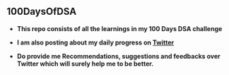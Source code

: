 ## <b>100DaysOfDSA</b>
<b>

- This repo consists of all the learnings in my 100 Days DSA challenge

- I am also posting about my daily progress on [Twitter](https://twitter.com/bibekdhkl)

-  Do provide me Recommendations, suggestions and feedbacks over Twitter which will surely help me to be better.
</b>